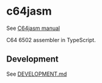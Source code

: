 # c64jasm

See [C64jasm manual](https://nurpax.github.io/c64jasm)

C64 6502 assembler in TypeScript.

## Development

See [DEVELOPMENT.md](/development.md)
